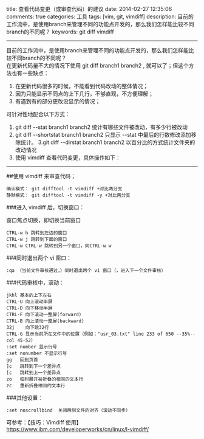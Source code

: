 title: 查看代码变更（或审查代码）的建议
date: 2014-02-27 12:35:06
comments: true
categories: 工具
tags: [vim, git, vimdiff]
description: 目前的工作流中，是使用branch来管理不同的功能点开发的，那么我们怎样能比较不同branch的不同呢？
keywords: git diff vimdiff

---

目前的工作流中，是使用branch来管理不同的功能点开发的，那么我们怎样能比较不同branch的不同呢？  
在更新代码量不大的情况下使用 git diff  branch1 branch2 , 就可以了；但这个方法也有一些缺点：

1. 在更新代码很多的时候，不能看到代码改动的整体情况；
2. 因为只能显示不同点的上下几行，不够直观，不方便理解；
3. 有遇到有的部分更改没显示的情况；

可针对性地配合以下方式：

1. git diff --stat branch1 branch2   统计有哪些文件被改动，有多少行被改动
2. git diff --shortstat branch1 branch2 只显示 --stat 中最后的行数修改添加移除统计。
3.git diff --dirstat branch1 branch2  以百分比的方式统计文件夹的改动情况
4. 使用 vimdiff 查看代码变更，具体操作如下：

------

##使用 vimdiff 来审查代码；


<pre><code>确认模式： git difftool -t vimdiff +对比两分支
静默模式： git difftool -t vimdiff -y +对比两分支</code></pre>



###进入 vimdiff 后，切换窗口：

窗口焦点切换，即切换当前窗口

<pre><code>CTRL-w h 跳转到左边的窗口
CTRL-w j 跳转到下面的窗口
CTRL-w CTRL-w 跳转到另一个窗口，同CTRL-w w </code></pre>



###同时退出两个 vi 窗口：

<pre><code>:qa （当前文件审核通过，）同时退出两个 vi 窗口（，进入下一个文件审核） </code></pre>

###代码审核中，滚动：

<pre><code>jkhl 基本的上下左右  
CTRL-U 向上滚动半屏  
CTRL-D 向下移动半屏  
CTRL-F 向下滚动一整屏(forward)  
CTRL-B 向上滚动一整屏(backward)
32j    向下跳32行
CTRL-G 显示当前所在文件中的位置（例如："usr_03.txt" line 233 of 650 --35%-- col 45-52）
:set number 显示行号
:set nonumber 不显示行号
gg   回到页首
]c   跳转到下一个差异点
[c   跳转到上一个差异点
zo   临时展开被折叠的相同的文本行
zc   重新折叠相同的文本行</code></pre>

###其他设置：
<pre><code>:set noscrollbind  关闭两侧文件的对齐（滚动不同步）</code></pre>

可参考：【技巧：Vimdiff 使用】 https://www.ibm.com/developerworks/cn/linux/l-vimdiff/
